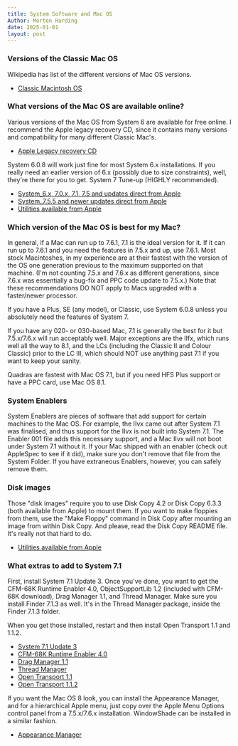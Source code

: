 ```yaml
---
title: System Software and Mac OS
Author: Morten Harding
date: 2025-01-01
layout: post
---
```



### Versions of the Classic Mac OS

Wikipedia has list of the different versions of Mac OS versions.

- [Classic Macintosh OS](https://en.wikipedia.org/wiki/Classic_Mac_OS)

### What versions of the Mac OS are available online?

Various versions of the Mac OS from System 6 are available for free online. I recommend the Apple legacy recovery CD, since it contains many versions and compatibility for many different Classic Mac's.

- [Apple Legacy recovery CD](https://macintoshgarden.org/apps/apple-legacy-software-recovery-cd)

System 6.0.8 will work just fine for most System 6.x installations. If you really need an earlier version of 6.x (possibly due to size constraints), well, they're there for you to get. 
System 7 Tune-up (HIGHLY recommended).

- [System_6.x, 7.0.x, 7.1, 7.5 and updates direct from Apple](http://ftpmirror.your.org/pub/misc/apple/Apple_Software_Updates/English-North_American/Macintosh/System/Older_System/)
- [System_7.5.5 and newer updates direct from Apple](http://ftpmirror.your.org/pub/misc/apple/Apple_Software_Updates/English-North_American/Macintosh/System/)
- [Utilities available from Apple](http://ftpmirror.your.org/pub/misc/apple/Apple_Software_Updates/English-North_American/Macintosh/Utilities/)

### Which version of the Mac OS is best for my Mac?

In general, if a Mac can run up to 7.6.1, 7.1 is the ideal version for it. If it can run up to 7.6.1 and you need the features in 7.5.x and up, use 7.6.1. Most stock Macintoshes, in my experience are at their fastest with the version of the OS one generation previous to the maximum supported on that machine. (I'm not counting 7.5.x and 7.6.x as different generations, since 7.6.x was essentially a bug-fix and PPC code update to 7.5.x.) Note that these recommendations DO NOT apply to Macs upgraded with a faster/newer processor.

If you have a Plus, SE (any model), or Classic, use System 6.0.8 unless you absolutely need the features of System 7.

If you have any 020- or 030-based Mac, 7.1 is generally the best for it but 7.5.x/7.6.x will run acceptably well. Major exceptions are the IIfx, which runs well all the way to 8.1, and the LCs (including the Classic II and Colour Classic) prior to the LC III, which should NOT use anything past 7.1 if you want to keep your sanity.

Quadras are fastest with Mac OS 7.1, but if you need HFS Plus support or have a PPC card, use Mac OS 8.1.

### System Enablers

System Enablers are pieces of software that add support for certain machines to the Mac OS. For example, the IIvx came out after System 7.1 was finalised, and thus support for the IIvx is not built into System 7.1. The Enabler 001 file adds this necessary support, and a Mac IIvx will not boot under System 7.1 without it. If your Mac shipped with an enabler (check out AppleSpec to see if it did), make sure you don't remove that file from the System Folder. If you have extraneous Enablers, however, you can safely remove them. 

### Disk images

Those "disk images" require you to use Disk Copy 4.2 or Disk Copy 6.3.3 (both available from Apple) to mount them. If you want to make floppies from them, use the "Make Floppy" command in Disk Copy after mounting an image from within Disk Copy. And please, read the Disk Copy README file. It's really not that hard to do.

- [Utilities available from Apple](http://ftpmirror.your.org/pub/misc/apple/Apple_Software_Updates/English-North_American/Macintosh/Utilities/)

### What extras to add to System 7.1

First, install System 7.1 Update 3. Once you've done, you want to get the CFM-68K Runtime Enabler 4.0, ObjectSupportLib 1.2 (included with CFM-68K download), Drag Manager 1.1, and Thread Manager. Make sure you install Finder 7.1.3 as well. It's in the Thread Manager package, inside the Finder 7.1.3 folder.

When you get those installed, restart and then install Open Transport 1.1 and 1.1.2.

- [System 7.1 Update 3](http://ftpmirror.your.org/pub/misc/apple/Apple_Software_Updates/English-North_American/Macintosh/System/Older_System/For_System_7.1.x/)
- [CFM-68K Runtime Enabler 4.0](http://ftpmirror.your.org/pub/misc/apple/ftp.apple.com/developer/Development_Kits/CFM-68K_4.0_SDK.sit.hqx)
- [Drag Manager 1.1](http://ftpmirror.your.org/pub/misc/apple/ftp.apple.com/developer/Development_Kits/Macintosh_Drag_-_Drop.sit.hqx)
- [Thread Manager](http://ftpmirror.your.org/pub/misc/apple/ftp.apple.com/developer/Development_Kits/Thread_Manager.sit.hqx)
- [Open Transport 1.1](http://ftpmirror.your.org/pub/misc/apple/ftp.apple.com/developer/Development_Kits/OpenTransport/OT1.1/OpenTransportInstaller.sea.hqx)
- [Open Transport 1.1.2](http://ftpmirror.your.org/pub/misc/apple/ftp.apple.com/developer/Development_Kits/OpenTransport/OT1.1.2/OpenTransportInstall.sea.hqx)

If you want the Mac OS 8 look, you can install the Appearance Manager, and for a hierarchical Apple menu, just copy over the Apple Menu Options control panel from a 7.5.x/7.6.x installation. WindowShade can be installed in a similar fashion.

- [Appearance Manager](http://ftpmirror.your.org/pub/misc/apple/ftp.apple.com/developer/Development_Kits/Appearance_SDK_1.0.4.sit.hqx)
